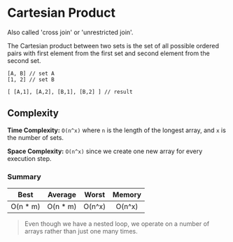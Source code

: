# Cartesian Product
Also called 'cross join' or 'unrestricted join'.

The Cartesian product between two sets is the set of all possible ordered pairs with first element from the first set and second element from the second set.

```
[A, B] // set A
[1, 2] // set B

[ [A,1], [A,2], [B,1], [B,2] ] // result
```


## Complexity
**Time Complexity:** `O(n^x)` where `n` is the length of the longest array, and `x` is the number of sets.

**Space Complexity:** `O(n^x)` since we create one new array for every execution step.

### Summary

| Best     | Average    | Worst      | Memory    |
| :------: | :--------: | :--------: | :-------: |
| O(n * m) | O(n * m)   | O(n^x)     | O(n^x)    |

> Even though we have a nested loop, we operate on  a number of arrays rather than just one many times.
